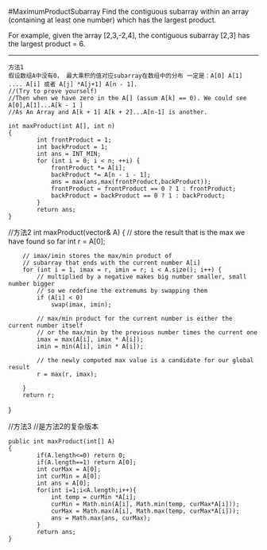#MaximumProductSubarray
Find the contiguous subarray within an array (containing at least one number) which has the largest product.

For example, given the array [2,3,-2,4],
the contiguous subarray [2,3] has the largest product = 6.


---




```
方法1
假设数组A中没有0， 最大乘积的值对应subarray在数组中的分布 一定是：A[0] A[1] .... A[i] 或者 A[j] *A[j+1] A[n - 1]. 
//(Try to prove yourself)
//Then when we have zero in the A[] (assum A[k] == 0). We could see A[0],A[1]...A[k - 1 ] 
//As An Array and A[k + 1] A[k + 2]...A[n-1] is another.

int maxProduct(int A[], int n)
{
        int frontProduct = 1;
        int backProduct = 1;
        int ans = INT_MIN;
        for (int i = 0; i < n; ++i) {
            frontProduct *= A[i];
            backProduct *= A[n - i - 1];
            ans = max(ans,max(frontProduct,backProduct));
            frontProduct = frontProduct == 0 ? 1 : frontProduct;
            backProduct = backProduct == 0 ? 1 : backProduct;
        }
        return ans;
}
```

//方法2
int maxProduct(vector<int>& A)
{
         // store the result that is the max we have found so far
        int r = A[0];
    
        // imax/imin stores the max/min product of
        // subarray that ends with the current number A[i]
        for (int i = 1, imax = r, imin = r; i < A.size(); i++) {
            // multiplied by a negative makes big number smaller, small number bigger
            // so we redefine the extremums by swapping them
            if (A[i] < 0)
                swap(imax, imin);
    
            // max/min product for the current number is either the current number itself
            // or the max/min by the previous number times the current one
            imax = max(A[i], imax * A[i]);
            imin = min(A[i], imin * A[i]);
    
            // the newly computed max value is a candidate for our global result
            r = max(r, imax);
         
        }
        return r;
}

//方法3
//是方法2的复杂版本
```
public int maxProduct(int[] A)
{
        if(A.length<=0) return 0;  
        if(A.length==1) return A[0];  
        int curMax = A[0];  
        int curMin = A[0];  
        int ans = A[0];  
        for(int i=1;i<A.length;i++){  
            int temp = curMin *A[i];  
            curMin = Math.min(A[i], Math.min(temp, curMax*A[i]));  
            curMax = Math.max(A[i], Math.max(temp, curMax*A[i]));  
            ans = Math.max(ans, curMax);  
        }  
        return ans;
}
```